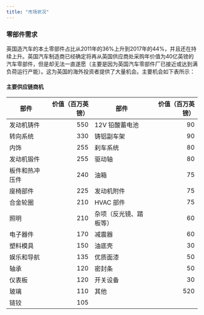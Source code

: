 ```yaml
---
title: "市场状况"
---
```


### 零部件需求
英国造汽车的本土零部件占比从2011年的36%上升到2017年的44%，并且还在持续上升。英国汽车制造商已经确定将再从英国供应商处采购年价值为40亿英镑的汽车零部件，但是却无法一直遂愿（主要是因为英国汽车零部件厂已接近或达到满负荷运行产能）。这为英国的海外投资者提供了大量机会。主要机会如下表所示：

#### 主要供应链商机

| 部件 | 价值（百万英镑） | 部件  | 价值（百万英镑） |
|---|---:|---|---:|
| 发动机铸件 | 550 | 12V 铅酸蓄电池 | 90 |
| 转向系统 | 330 | 铸铝副车架 | 90 |
| 内饰 | 255 | 刹车系统 | 80 |
| 发动机锻件 | 255 | 驱动轴 | 80 |
| 板件和热冲压件 | 240 | 油箱 | 75 |
| 座椅部件 | 225 | 发动机附件 | 75 |
| 合金轮圈 | 210 | HVAC 部件 | 75 |
| 照明 | 210 | 杂项（反光镜、踏板等） | 60 |
| 电子器件 | 170 | 减震器 | 60 |
| 塑料模具 | 150 | 油底壳 | 30 |
| 娱乐和导航 | 135 | 优质面漆 | 50 |
| 轴承 | 120 | 密封条 | 50 |
| 仪表板 | 120 | 开关设备	 | 30 |
| 玻璃 | 110 | 其他 | 520 |
| 链铰 | 105 |
